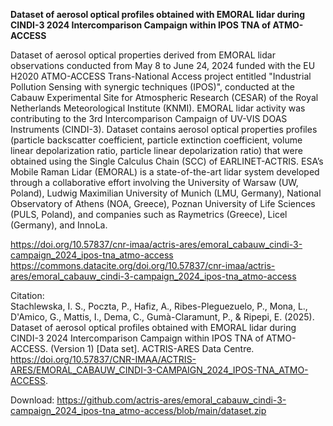 **Dataset of aerosol optical profiles obtained with EMORAL lidar during CINDI-3 2024 Intercomparison Campaign within IPOS TNA of ATMO-ACCESS**  

Dataset of aerosol optical properties derived from EMORAL lidar observations conducted from May 8 to June 24, 2024 funded with the EU H2020 ATMO-ACCESS Trans-National Access project entitled "Industrial Pollution Sensing with synergic techniques (IPOS)", conducted at the Cabauw Experimental Site for Atmospheric Research (CESAR) of the Royal Netherlands Meteorological Institute (KNMI). EMORAL lidar activity was contributing to the 3rd Intercomparison Campaign of UV-VIS DOAS Instruments (CINDI-3). Dataset contains aerosol optical properties profiles (particle backscatter coefficient, particle extinction coefficient, volume linear depolarization ratio, particle linear depolarization ratio) that were obtained using the Single Calculus Chain (SCC) of EARLINET-ACTRIS. ESA’s Mobile Raman Lidar (EMORAL) is a state-of-the-art lidar system developed through a collaborative effort involving the University of Warsaw (UW, Poland), Ludwig Maximilian University of Munich (LMU, Germany), National Observatory of Athens (NOA, Greece), Poznan University of Life Sciences (PULS, Poland), and companies such as Raymetrics (Greece), Licel (Germany), and InnoLa.  

https://doi.org/10.57837/cnr-imaa/actris-ares/emoral_cabauw_cindi-3-campaign_2024_ipos-tna_atmo-access  
https://commons.datacite.org/doi.org/10.57837/cnr-imaa/actris-ares/emoral_cabauw_cindi-3-campaign_2024_ipos-tna_atmo-access  

Citation:  
Stachlewska, I. S., Poczta, P., Hafiz, A., Ribes-Pleguezuelo, P., Mona, L., D'Amico, G., Mattis, I., Dema, C., Gumà-Claramunt, P., & Ripepi, E. (2025). Dataset of aerosol optical profiles obtained with EMORAL lidar during CINDI-3 2024 Intercomparison Campaign within IPOS TNA of ATMO-ACCESS. (Version 1) [Data set]. ACTRIS-ARES Data Centre.  
https://doi.org/10.57837/CNR-IMAA/ACTRIS-ARES/EMORAL_CABAUW_CINDI-3-CAMPAIGN_2024_IPOS-TNA_ATMO-ACCESS.  

Download: https://github.com/actris-ares/emoral_cabauw_cindi-3-campaign_2024_ipos-tna_atmo-access/blob/main/dataset.zip
